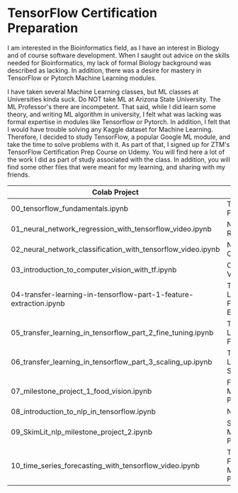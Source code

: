 # TensorFlow Certification Preparation

I am interested in the Bioinformatics field, as I have an interest in Biology and of course software development. When I saught out advice on the skills needed for Bioinformatics, my lack of formal Biology background was described as lacking. In addition, there was a desire for mastery in TensorFlow or Pytorch Machine Learning modules. 

I have taken several Machine Learning classes, but ML classes at Universities kinda suck. Do NOT take ML at Arizona State University. The ML Professor's there are incompetent. That said, while I did learn some theory, and writing ML algorithm in university, I felt what was lacking was formal expertise in modules like Tensorflow or Pytorch. In addition, I felt that I would have trouble solving any Kaggle dataset for Machine Learning. Therefore, I decided to study TensorFlow, a popular Google ML module, and take the time to solve problems with it. As part of that, I signed up for ZTM's TensorFlow Certification Prep Course on Udemy. You will find here a lot of the work I did as part of study associated with the class. In addition, you will find some other files that were meant for my learning, and sharing with my friends.


| Colab Project                                                        |     Description                          |
| -------------------------------------------------------------------- | ---------------------------------------- |
| 00_tensorflow_fundamentals.ipynb                                     | TensorFlow Fundamentals                  |
| 01_neural_network_regression_with_tensorflow_video.ipynb             | NN Regression                            |
| 02_neural_network_classification_with_tensorflow_video.ipynb         | NN Classification                        |
| 03_introduction_to_computer_vision_with_tf.ipynb                     | Computer Vision                          |
| 04-transfer-learning-in-tensorflow-part-1-feature-extraction.ipynb   | Transfer Learning: Feature Extraction    |
| 05_transfer_learning_in_tensorflow_part_2_fine_tuning.ipynb          | Transfer Learning: Fine-Tuning           |
| 06_transfer_learning_in_tensorflow_part_3_scaling_up.ipynb           | Transfer Learning: Scaling Up            |
| 07_milestone_project_1_food_vision.ipynb                             | Food Vision Milestone Proj 1             |
| 08_introduction_to_nlp_in_tensorflow.ipynb                           | NLP                                      |
| 09_SkimLit_nlp_milestone_project_2.ipynb                             | SKIMLIT Milestone Proj 2                 |
| 10_time_series_forecasting_with_tensorflow_video.ipynb               | Time-Series Forecasting Milestone Proj 3 |
